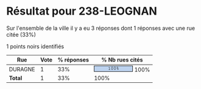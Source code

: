 # Résultat pour 238-LEOGNAN

Sur l'ensemble de la ville il y a eu 3 réponses dont 1 réponses avec une rue citée (33%)

1 points noirs identifiés

| Rue | Vote | % réponses | % Nb rues cités|
|-----|------|------------|----------------|
| DURAGNE | 1 | 33% | <img src="../../img/bar_100.gif" />&nbsp;100%|
| **Total** | 1 | 33% | 100%|
